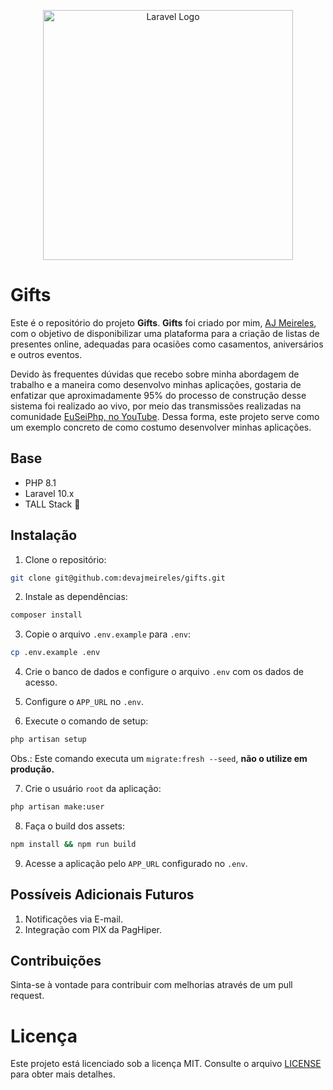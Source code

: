 <p align="center"><a href="https://laravel.com" target="_blank"><img src="https://raw.githubusercontent.com/laravel/art/master/logo-lockup/5%20SVG/2%20CMYK/1%20Full%20Color/laravel-logolockup-cmyk-red.svg" width="400" alt="Laravel Logo"></a></p>

# Gifts

Este é o repositório do projeto **Gifts**. **Gifts** foi criado por mim, [AJ Meireles](https://www.linkedin.com/in/devajmeireles/), com o objetivo de disponibilizar uma plataforma para a criação de listas de presentes online, adequadas para ocasiões como casamentos, aniversários e outros eventos.

Devido às frequentes dúvidas que recebo sobre minha abordagem de trabalho e a maneira como desenvolvo minhas aplicações, gostaria de enfatizar que aproximadamente 95% do processo de construção desse sistema foi realizado ao vivo, por meio das transmissões realizadas na comunidade [EuSeiPhp, no YouTube](https://www.youtube.com/@euseiphp). Dessa forma, este projeto serve como um exemplo concreto de como costumo desenvolver minhas aplicações.


## Base

- PHP 8.1
- Laravel 10.x
- TALL Stack 🚀

## Instalação

1. Clone o repositório:

```bash
git clone git@github.com:devajmeireles/gifts.git
```

2. Instale as dependências:

```bash
composer install
```

3. Copie o arquivo `.env.example` para `.env`:

```bash
cp .env.example .env
```

4. Crie o banco de dados e configure o arquivo `.env` com os dados de acesso.
5. Configure o `APP_URL` no `.env`.

6. Execute o comando de setup:

```bash
php artisan setup
```

Obs.: Este comando executa um `migrate:fresh --seed`, **não o utilize em produção.**

7. Crie o usuário `root` da aplicação:

```bash
php artisan make:user
```

8. Faça o build dos assets:

```bash
npm install && npm run build
```

9. Acesse a aplicação pelo `APP_URL` configurado no `.env`.

## Possíveis Adicionais Futuros

1. Notificações via E-mail.
2. Integração com PIX da PagHiper.

## Contribuições

Sinta-se à vontade para contribuir com melhorias através de um pull request.

# Licença

Este projeto está licenciado sob a licença MIT. Consulte o arquivo [LICENSE](./LICENSE.md) para obter mais detalhes.
